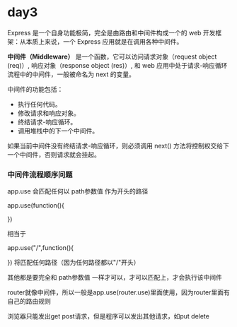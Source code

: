 # day3


Express 是一个自身功能极简，完全是由路由和中间件构成一个的 web 开发框架：从本质上来说，一个 Express 应用就是在调用各种中间件。

**中间件（Middleware）** 是一个函数，它可以访问请求对象（request object (req)）, 响应对象（response object (res)）, 和 web 应用中处于请求-响应循环流程中的中间件，一般被命名为 next 的变量。

中间件的功能包括：

* 执行任何代码。
* 修改请求和响应对象。
* 终结请求-响应循环。
* 调用堆栈中的下一个中间件。

如果当前中间件没有终结请求-响应循环，则必须调用 next() 方法将控制权交给下一个中间件，否则请求就会挂起。



### 中间件流程顺序问题

app.use 会匹配任何以 path参数值 作为开头的路径

app.use(function(){

})

相当于

app.use("/",function(){

})
将匹配任何路径（因为任何路径都以"/"开头）

其他都是要完全和 path参数值 一样才可以，才可以匹配上，才会执行该中间件

router就像中间件，所以一般是app.use(router.use)里面使用，因为router里面有自己的路由规则

浏览器只能发出get post请求，但是程序可以发出其他请求，如put delete